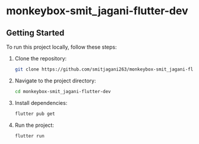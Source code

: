# monkeybox-smit_jagani-flutter-dev


## Getting Started

To run this project locally, follow these steps:

1. Clone the repository:

   ```bash
   git clone https://github.com/smitjagani263/monkeybox-smit_jagani-flutter-dev

2. Navigate to the project directory:

   ```bash
   cd monkeybox-smit_jagani-flutter-dev

3. Install dependencies:

   ```bash
   flutter pub get
   
4. Run the project:

   ```bash
   flutter run
